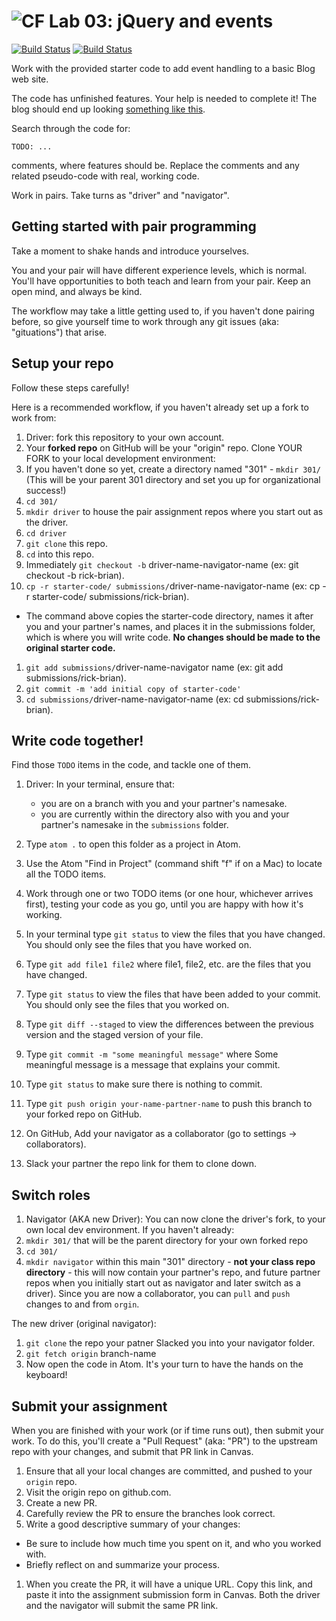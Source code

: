 ![CF](https://i.imgur.com/7v5ASc8.png)  Lab 03: jQuery and events
=======
[![Build Status](https://travis-ci.org/codefellows-seattle-301d4/03-jQuery-and-events.svg?branch=master)](https://travis-ci.org/codefellows-seattle-301d4/03-jQuery-and-events)  [![Build Status](https://travis-ci.org/codefellows-seattle-301d7/03-jquery-and-events.svg?branch=master)](https://travis-ci.org/codefellows-seattle-301d7/03-jquery-and-events)

Work with the provided starter code to add event handling to a basic Blog web site.

The code has unfinished features. Your help is needed to complete it! The blog should end up looking [something like this](http://hijk.it/image/1C3V1S1r3H1n/Screen%20Shot%202015-11-23%20at%2012.21.45%20PM.png).

Search through the code for:

 `TODO: ...`

comments, where features should be. Replace the comments and any related pseudo-code with real, working code.

Work in pairs. Take turns as "driver" and "navigator".

## Getting started with pair programming

Take a moment to shake hands and introduce yourselves.

You and your pair will have different experience levels, which is normal. You'll have opportunities to both teach and learn from your pair. Keep an open mind, and always be kind.

The workflow may take a little getting used to, if you haven't done pairing before, so give yourself time to work through any git issues (aka: "gituations") that arise.

## Setup your repo

Follow these steps carefully!

Here is a recommended workflow, if you haven't already set up a fork to work from:

1. Driver: fork this repository to your own account.
1. Your **forked repo** on GitHub will be your "origin" repo. Clone YOUR FORK to your local development environment:
1. If you haven't done so yet, create a directory named "301" - `mkdir 301/` (This will be your parent 301 directory and set you up for organizational success!)
1. `cd 301/`
1. `mkdir driver` to house the pair assignment repos where you start out as the driver.
1. `cd driver`
1. `git clone` this repo.
1. `cd` into this repo.
1. Immediately `git checkout -b` driver-name-navigator-name (ex: git checkout -b rick-brian).
1. `cp -r starter-code/ submissions/`driver-name-navigator-name (ex: cp -r starter-code/ submissions/rick-brian).
 - The command above copies the starter-code directory, names it after you and your partner's names, and places it in the submissions folder, which is where you will write code. **No changes should be made to the original starter code.**
1. `git add submissions/`driver-name-navigator name (ex: git add submissions/rick-brian).
1. `git commit -m 'add initial copy of starter-code'`
1. `cd submissions/`driver-name-navigator-name (ex: cd submissions/rick-brian).

## Write code together!

Find those `TODO` items in the code, and tackle one of them.

1. Driver: In your terminal, ensure that:
   - you are on a branch with you and your partner's namesake.
   - you are currently within the directory also with you and your partner's namesake in the `submissions` folder.

1. Type `atom .` to open this folder as a project in Atom.
1. Use the Atom "Find in Project" (command shift "f" if on a Mac) to locate all the TODO items.
1. Work through one or two TODO items (or one hour, whichever arrives first), testing your code as you go, until you are happy with how it's working.
1. In your terminal type `git status` to view the files that you have changed. You should only see the files that you have worked on.
1. Type `git add file1 file2` where file1, file2, etc. are the files that you have changed.
1. Type `git status` to view the files that have been added to your commit. You should only see the files that you worked on.
1. Type `git diff --staged` to view the differences between the previous version and the staged version of your file.
1. Type `git commit -m "some meaningful message"` where Some meaningful message is a message that explains your commit.
1. Type `git status` to make sure there is nothing to commit.
1. Type `git push origin your-name-partner-name` to push this branch to your forked repo on GitHub.
2. On GitHub, Add your navigator as a collaborator (go to settings -> collaborators).
3. Slack your partner the repo link for them to clone down.

## Switch roles

1. Navigator (AKA new Driver): You can now clone the driver's fork, to your own local dev environment. If you haven't already:
2. `mkdir 301/` that will be the parent directory for your own forked repo
3. `cd 301/`
4. `mkdir navigator` within this main "301" directory - **not your class repo directory** - this will now contain your partner's repo, and future partner repos when you initially start out as navigator and later switch as a driver). Since you are now a collaborator, you can `pull` and `push` changes to and from `orgin`.

The new driver (original navigator):
1. `git clone` the repo your patner Slacked you into your navigator folder.
2. `git fetch origin` branch-name
2. Now open the code in Atom. It's your turn to have the hands on the keyboard!

## Submit your assignment

When you are finished with your work (or if time runs out), then submit your work. To do this, you'll create a "Pull Request" (aka: "PR") to the upstream repo with your changes, and submit that PR link in Canvas.

1. Ensure that all your local changes are committed, and pushed to your `origin` repo.
2. Visit the origin repo on github.com.
1. Create a new PR.
1. Carefully review the PR to ensure the branches look correct.
1. Write a good descriptive summary of your changes:
  - Be sure to include how much time you spent on it, and who you worked with.
  - Briefly reflect on and summarize your process.
1. When you create the PR, it will have a unique URL. Copy this link, and paste it into the assignment submission form in Canvas. Both the driver and the navigator will submit the same PR link.
